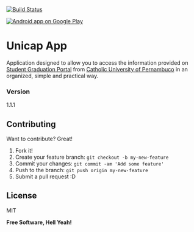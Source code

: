 [![Build Status](https://travis-ci.org/tuliohmendes/unicap.svg?branch=master)](https://travis-ci.org/tuliohmendes/unicap)

[![Android app on Google Play](https://developer.android.com/images/brand/en_app_rgb_wo_45.png)](https://play.google.com/store/apps/details?id=com.thm.unicap.app)

# Unicap App

Application designed to allow you to access the information provided on [Student Graduation Portal] from [Catholic University of Pernambuco] in an organized, simple and practical way.

### Version

1.1.1

## Contributing

Want to contribute? Great!

1. Fork it!
2. Create your feature branch: `git checkout -b my-new-feature`
3. Commit your changes: `git commit -am 'Add some feature'`
4. Push to the branch: `git push origin my-new-feature`
5. Submit a pull request :D

License
----

MIT

**Free Software, Hell Yeah!**

[Student Graduation Portal]:http://www.unicap.br/PortalGraduacao/
[Catholic University of Pernambuco]:http://www.unicap.br/
